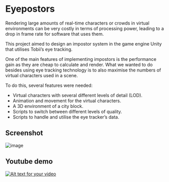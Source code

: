 Eyepostors
===========

Rendering large amounts of real-time characters or crowds in virtual environments can be very costly in terms of processing power, leading to a drop in frame rate for software that uses them.

This project aimed to design an impostor system in the game engine Unity that utilises Tobii’s eye tracking.

One of the main features of implementing impostors is the performance gain as they are cheap to calculate and
render. What we wanted to do besides using eye tracking technology is to also maximise the numbers of virtual characters used in a scene.

To do this, several features were needed:
* Virtual characters with several different levels of detail (LOD).
* Animation and movement for the virtual characters.
* A 3D environment of a city block.
* Scripts to switch between different levels of quality.
* Scripts to handle and utilise the eye tracker’s data.

## Screenshot
![image](https://cloud.githubusercontent.com/assets/1325939/6430640/d07fcbc6-c012-11e4-9f45-006eb5306c98.png)

## Youtube demo
[![Alt text for your video](http://img.youtube.com/vi/dksd5AL-op4/0.jpg)](http://www.youtube.com/watch?v=dksd5AL-op4)
